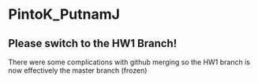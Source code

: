 # PintoK_PutnamJ

## Please switch to the HW1 Branch! 
There were some complications with github merging so the HW1 branch is now effectively the master branch (frozen)
